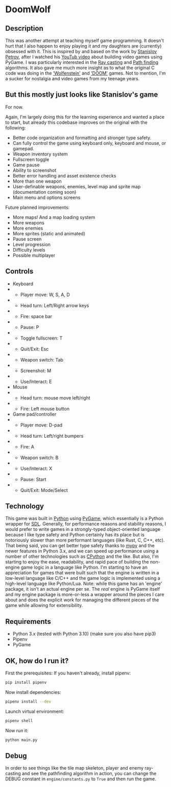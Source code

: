 # DoomWolf

## Description

This was another attempt at teaching myself game programming. It doesn't hurt that I also happen to enjoy playing it and
my daughters are (currently) obsessed with it. This is inspired by and based on the work by
[Stanislov Petrov](https://github.com/StanislavPetrovV/DOOM-style-Game), after I watched his
[YouTub video](https://www.youtube.com/watch?v=ECqUrT7IdqQ) about building video games using PyGame. I was particularly
interested in the [Ray casting](https://en.wikipedia.org/wiki/Ray_casting) and
[Path finding](https://en.wikipedia.org/wiki/Pathfinding) algorithms. It also gave me much more insight as to what the
original C code was doing in the ['Wolfenstein'](https://github.com/id-Software/wolf3d) and
['DOOM'](https://github.com/id-Software/DOOM) games. Not to mention, I'm a sucker for nostalgia and video games from
my teenage years.

## But this mostly just looks like Stanislov's game

For now.

Again, I'm largely doing this for the learning experience and wanted a place to start, but already this codebase
improves on the original with the following:

- Better code organization and formatting and stronger type safety.
- Can fully control the game using keyboard only, keyboard and mouse, or gamepad.
- Weapon inventory system
- Fullscreen toggle
- Game pause
- Ability to screenshot
- Better error handling and asset existence checks
- More than one weapon
- User-definable weapons, enemies, level map and sprite map (documentation coming soon)
- Main menu and options screens

Future planned improvements:
- More maps! And a map loading system
- More weapons
- More enemies
- More sprites (static and animated)
- Pause screen
- Level progression
- Difficulty levels
- Possible multiplayer

## Controls
- Keyboard
- - Player move: W, S, A, D
- - Head turn: Left/Right arrow keys
- - Fire: space bar
- - Pause: P
- - Toggle fullscreen: T
- - Quit/Exit: Esc
- - Weapon switch: Tab
- - Screenshot: M
- - Use/Interact: E
- Mouse
- - Head turn: mouse move left/right
- - Fire: Left mouse button
- Game pad/controller
- - Player move: D-pad
- - Head turn: Left/right bumpers
- - Fire: A
- - Weapon switch: B
- - Use/Interact: X
- - Pause: Start
- - Quit/Exit: Mode/Select

## Technology
This game was built in [Python](https://www.python.org/) using [PyGame](https://www.pygame.org/), which essentially is
a Python wrapper for [SDL](http://www.libsdl.org/). Generally, for performance reasons and stability reasons, I would
prefer to write games in a strongly-typed object-oriented language because I like type safety and Python certainly has
its place but is notoriously slower than more performant languages (like Rust, C, C++, etc). That being said, you can
get better type safety thanks to [mypy](https://mypy-lang.org/) and the newer features in Python 3.x, and we can speed
up performance using a number of other technologies such as [CPython](https://en.wikipedia.org/wiki/CPython) and the
like. But also, I'm starting to enjoy the ease, readability, and rapid pace of building the non-engine game logic in a
language like Python. I'm starting to have an appreciation for games that were built such that the engine is written in
a low-level language like C/C++ and the game logic is implemented using a high-level language like Python/Lua. Note:
while this game has an 'engine' package, it isn't an actual engine per se. The *real* engine is PyGame itself and my
engine package is more-or-less a wrapper around the pieces I care about and does the explicit work for managing the
different pieces of the game while allowing for extensibility.

## Requirements
- Python 3.x (tested with Python 3.10) (make sure you also have pip3)
- Pipenv
- PyGame

## OK, how do I run it?
First the prerequisites: If you haven't already, install pipenv:
```sh
pip install pipenv
```

Now install dependencies:
```sh
pipenv install --dev
```

Launch virtual environment:
```sh
pipenv shell
```

Now run it:
```sh
python main.py
```

## Debug
In order to see things like the tile map skeleton, player and enemy ray-casting and see the pathfinding algorithm in
action, you can change the DEBUG constant in `engine/constants.py` to `True` and then run the game.